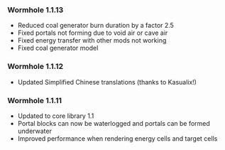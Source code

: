 ### Wormhole 1.1.13
- Reduced coal generator burn duration by a factor 2.5
- Fixed portals not forming due to void air or cave air
- Fixed energy transfer with other mods not working
- Fixed coal generator model

### Wormhole 1.1.12
- Updated Simplified Chinese translations (thanks to Kasualix!)

### Wormhole 1.1.11
- Updated to core library 1.1
- Portal blocks can now be waterlogged and portals can be formed underwater
- Improved performance when rendering energy cells and target cells
